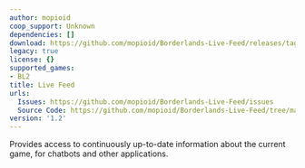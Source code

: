 ```yaml
---
author: mopioid
coop_support: Unknown
dependencies: []
download: https://github.com/mopioid/Borderlands-Live-Feed/releases/tag/1.2
legacy: true
license: {}
supported_games:
- BL2
title: Live Feed
urls:
  Issues: https://github.com/mopioid/Borderlands-Live-Feed/issues
  Source Code: https://github.com/mopioid/Borderlands-Live-Feed/tree/main
version: '1.2'
---
```

Provides access to continuously up-to-date information about the current game, for chatbots and other applications.
